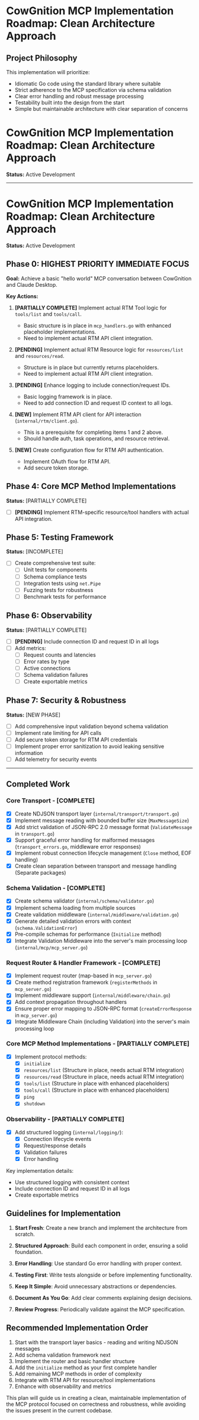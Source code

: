 # CowGnition MCP Implementation Roadmap: Clean Architecture Approach

## Project Philosophy

This implementation will prioritize:

- Idiomatic Go code using the standard library where suitable
- Strict adherence to the MCP specification via schema validation
- Clear error handling and robust message processing
- Testability built into the design from the start
- Simple but maintainable architecture with clear separation of concerns

# CowGnition MCP Implementation Roadmap: Clean Architecture Approach

**Status:** Active Development

---

# CowGnition MCP Implementation Roadmap: Clean Architecture Approach

**Status:** Active Development

## Phase 0: HIGHEST PRIORITY IMMEDIATE FOCUS

**Goal:** Achieve a basic "hello world" MCP conversation between CowGnition and Claude Desktop.

**Key Actions:**

1. **[PARTIALLY COMPLETE]** Implement actual RTM Tool logic for `tools/list` and `tools/call`.

   - Basic structure is in place in `mcp_handlers.go` with enhanced placeholder implementations.
   - Need to implement actual RTM API client integration.

2. **[PENDING]** Implement actual RTM Resource logic for `resources/list` and `resources/read`.

   - Structure is in place but currently returns placeholders.
   - Need to implement actual RTM API client integration.

3. **[PENDING]** Enhance logging to include connection/request IDs.

   - Basic logging framework is in place.
   - Need to add connection ID and request ID context to all logs.

4. **[NEW]** Implement RTM API client for API interaction (`internal/rtm/client.go`).

   - This is a prerequisite for completing items 1 and 2 above.
   - Should handle auth, task operations, and resource retrieval.

5. **[NEW]** Create configuration flow for RTM API authentication.
   - Implement OAuth flow for RTM API.
   - Add secure token storage.

## Phase 4: Core MCP Method Implementations

**Status:** [PARTIALLY COMPLETE]

- [ ] **[PENDING]** Implement RTM-specific resource/tool handlers with actual API integration.

## Phase 5: Testing Framework

**Status:** [INCOMPLETE]

- [ ] Create comprehensive test suite:
  - [ ] Unit tests for components
  - [ ] Schema compliance tests
  - [ ] Integration tests using `net.Pipe`
  - [ ] Fuzzing tests for robustness
  - [ ] Benchmark tests for performance

## Phase 6: Observability

**Status:** [PARTIALLY COMPLETE]

- [ ] **[PENDING]** Include connection ID and request ID in all logs
- [ ] Add metrics:
  - [ ] Request counts and latencies
  - [ ] Error rates by type
  - [ ] Active connections
  - [ ] Schema validation failures
  - [ ] Create exportable metrics

## Phase 7: Security & Robustness

**Status:** [NEW PHASE]

- [ ] Add comprehensive input validation beyond schema validation
- [ ] Implement rate limiting for API calls
- [ ] Add secure token storage for RTM API credentials
- [ ] Implement proper error sanitization to avoid leaking sensitive information
- [ ] Add telemetry for security events

---

## Completed Work

### Core Transport - [COMPLETE]

- [x] Create NDJSON transport layer (`internal/transport/transport.go`)
- [x] Implement message reading with bounded buffer size (`MaxMessageSize`)
- [x] Add strict validation of JSON-RPC 2.0 message format (`ValidateMessage` in `transport.go`)
- [x] Support graceful error handling for malformed messages (`transport_errors.go`, middleware error responses)
- [x] Implement robust connection lifecycle management (`Close` method, EOF handling)
- [x] Create clean separation between transport and message handling (Separate packages)

### Schema Validation - [COMPLETE]

- [x] Create schema validator (`internal/schema/validator.go`)
- [x] Implement schema loading from multiple sources
- [x] Create validation middleware (`internal/middleware/validation.go`)
- [x] Generate detailed validation errors with context (`schema.ValidationError`)
- [x] Pre-compile schemas for performance (`Initialize` method)
- [x] Integrate Validation Middleware into the server's main processing loop (`internal/mcp/mcp_server.go`)

### Request Router & Handler Framework - [COMPLETE]

- [x] Implement request router (map-based in `mcp_server.go`)
- [x] Create method registration framework (`registerMethods` in `mcp_server.go`)
- [x] Implement middleware support (`internal/middleware/chain.go`)
- [x] Add context propagation throughout handlers
- [x] Ensure proper error mapping to JSON-RPC format (`createErrorResponse` in `mcp_server.go`)
- [x] Integrate Middleware Chain (including Validation) into the server's main processing loop

### Core MCP Method Implementations - [PARTIALLY COMPLETE]

- [x] Implement protocol methods:
  - [x] `initialize`
  - [x] `resources/list` (Structure in place, needs actual RTM integration)
  - [x] `resources/read` (Structure in place, needs actual RTM integration)
  - [x] `tools/list` (Structure in place with enhanced placeholders)
  - [x] `tools/call` (Structure in place with enhanced placeholders)
  - [x] `ping`
  - [x] `shutdown`

### Observability - [PARTIALLY COMPLETE]

- [x] Add structured logging (`internal/logging/`):
  - [x] Connection lifecycle events
  - [x] Request/response details
  - [x] Validation failures
  - [x] Error handling

Key implementation details:

- Use structured logging with consistent context
- Include connection ID and request ID in all logs
- Create exportable metrics

## Guidelines for Implementation

1. **Start Fresh**: Create a new branch and implement the architecture from scratch.

2. **Structured Approach**: Build each component in order, ensuring a solid foundation.

3. **Error Handling**: Use standard Go error handling with proper context.

4. **Testing First**: Write tests alongside or before implementing functionality.

5. **Keep It Simple**: Avoid unnecessary abstractions or dependencies.

6. **Document As You Go**: Add clear comments explaining design decisions.

7. **Review Progress**: Periodically validate against the MCP specification.

## Recommended Implementation Order

1. Start with the transport layer basics - reading and writing NDJSON messages
2. Add schema validation framework next
3. Implement the router and basic handler structure
4. Add the `initialize` method as your first complete handler
5. Add remaining MCP methods in order of complexity
6. Integrate with RTM API for resource/tool implementations
7. Enhance with observability and metrics

This plan will guide us in creating a clean, maintainable implementation of the MCP protocol focused on correctness and robustness, while avoiding the issues present in the current codebase.
